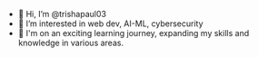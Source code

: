 - 👋 Hi, I’m @trishapaul03
- 👀 I’m interested in web dev, AI-ML, cybersecurity 
- 🌱 I'm on an exciting learning journey, expanding my skills and knowledge in various areas. 


<!---
trishapaul03/trishapaul03 is a ✨ special ✨ repository because its `README.md` (this file) appears on your GitHub profile.
You can click the Preview link to take a look at your changes.
--->
